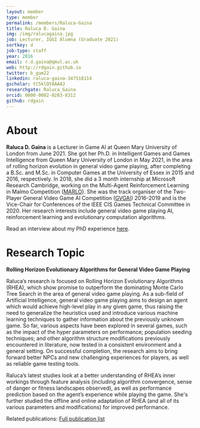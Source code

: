 ```yaml
---
layout: member
type: member
permalink: /members/Raluca-Gaina
title: Raluca D. Gaina
img: /img/ralucagaina.jpg
job: Lecturer, IGGI Alumna (Graduate 2021)
sortkey: d
job-type: staff
year: 2016
email: r.d.gaina@qmul.ac.uk
web: http://rdgain.github.io
twitter: b_gum22
linkedin: raluca-gaina-347518114
gscholar: tC5klQYAAAAJ
researchgate: Raluca_Gaina
orcid: 0000-0002-0283-8312
github: rdgain
---
```


# About

**Raluca D. Gaina** is a Lecturer in Game AI at Queen Mary University of London from June 2021. She got her Ph.D. in Intelligent Games and Games Intelligence from Queen Mary University of London in May 2021, in the area of rolling horizon evolution in general video game playing, after completing a B.Sc. and M.Sc. in Computer Games at the University of Essex in 2015 and 2016, respectively. In 2018, she did a 3 month internship at Microsoft Research Cambridge, working on the Multi-Agent Reinforcement Learning in Malmo Competition ([MARLO](http://aka.ms/marlo)). She was the track organiser of the Two-Player General Video Game AI Competition ([GVGAI](http://gvgai.net/)) 2016-2019 and is the Vice-Chair for Conferences of the IEEE CIS Games Technical Committee in 2020. Her research interests include general video game playing AI, reinforcement learning and evolutionary computation algorithms. 
 
Read an interview about my PhD experience [here](https://discoverphds.com/advice/interviews/raluca-gaina/).

# Research Topic

<b>Rolling Horizon Evolutionary Algorithms for General Video Game Playing</b>

Raluca’s research is focused on Rolling Horizon Evolutionary Algorithms (RHEA), which show promise to outperform the dominating Monte Carlo Tree Search in the area of general video game playing. As a sub-field of Artificial Intelligence, general video game playing aims to design an agent which would achieve high-level play in any given game, thus raising the need to generalize the heuristics used and introduce various machine learning techniques to gather information about the previously unknown game. So far, various aspects have been explored in several games, such as the impact of the hyper parameters on performance; population seeding techniques; and other algorithm structure modifications previously encountered in literature, now tested in a consistent environment and a general setting. On successful completion, the research aims to bring forward better NPCs and new challenging experiences for players, as well as reliable game testing tools. 

Raluca’s latest studies look at a better understanding of RHEA’s inner workings through feature analysis (including algorithm convergence, sense of danger or fitness landscapes observed), as well as performance prediction based on the agent’s experience while playing the game. She's further studied the offline and online adaptation of RHEA (and all of its various parameters and modifications) for improved performance.

Related publications: [Full publication list](https://rdgain.github.io/publications)

